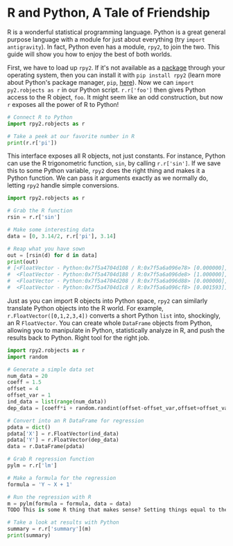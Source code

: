 # R and Python, A Tale of Friendship
R is a wonderful statistical programming language.  Python is a great general purpose language with a module for just about everything (try `import antigravity`).  In fact, Python even has a module, `rpy2`, to join the two.  This guide will show you how to enjoy the best of both worlds.

First, we have to load up `rpy2`.  If it's not available as a [package](https://www.archlinux.org/packages/community/x86_64/python-rpy2/) through your operating system, then you can install it with `pip install rpy2` (learn more about Python's package manager, `pip`, [here](https://docs.python.org/3/installing/)).  Now we can `import py2.robjects as r` in our Python script.  `r.r['foo']` then gives Python access to the R object, `foo`.  It might seem like an odd construction, but now `r` exposes all the power of R to Python!

```python
# Connect R to Python
import rpy2.robjects as r

# Take a peek at our favorite number in R
print(r.r['pi'])
```

This interface exposes all R objects, not just constants.  For instance, Python can use the R trigonometric function, `sin`, by calling `r.r['sin']`.  If we save this to some Python variable, `rpy2` does the right thing and makes it a Python function.  We can pass it arguments exactly as we normally do, letting `rpy2` handle simple conversions.


```python
import rpy2.robjects as r

# Grab the R function
rsin = r.r['sin']

# Make some interesting data
data = [0, 3.14/2, r.r['pi'], 3.14]

# Reap what you have sown
out = [rsin(d) for d in data]
print(out)
# [<FloatVector - Python:0x7f5a4704d108 / R:0x7f5a6a096e78> [0.000000], 
#  <FloatVector - Python:0x7f5a4704d188 / R:0x7f5a6a096de8> [1.000000], 
#  <FloatVector - Python:0x7f5a4704d208 / R:0x7f5a6a096d88> [0.000000], 
#  <FloatVector - Python:0x7f5a4704d1c8 / R:0x7f5a6a096cf8> [0.001593]]
```

Just as you can import R objects into Python space, `rpy2` can similarly translate Python objects into the R world.  For example, `r.FloatVector([0,1,2,3,4])` converts a short Python `list` into, shockingly, an R `FloatVector`.  You can create whole `DataFrame` objects from Python, allowing you to manipulate in Python, statistically analyze in R, and push the results back to Python.  Right tool for the right job.

```python
import rpy2.robjects as r
import random

# Generate a simple data set
num_data = 20
coeff = 1.5
offset = 4
offset_var = 1
ind_data = list(range(num_data))
dep_data = [coeff*i + random.randint(offset-offset_var,offset+offset_var) for i in ind_data]

# Convert into an R DataFrame for regression
pdata = dict()
pdata['X'] = r.FloatVector(ind_data)
pdata['Y'] = r.FloatVector(dep_data)
data = r.DataFrame(pdata)

# Grab R regression function
pylm = r.r['lm']

# Make a formula for the regression
formula = 'Y ~ X + 1'

# Run the regression with R
m = pylm(formula = formula, data = data)
TODO This is some R thing that makes sense? Setting things equal to themselves?

# Take a look at results with Python
summary = r.r['summary'](m)
print(summary)
```

